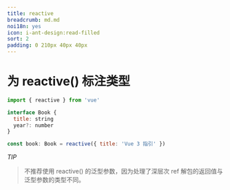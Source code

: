 ```yaml
---
title: reactive
breadcrumb: md.md
noi18n: yes
icon: i-ant-design:read-filled
sort: 2
padding: 0 210px 40px 40px
---
```


<anchor-md-script>

<div style="display: none;">

[TOC]

</div>

# 为 reactive() 标注类型

```js
import { reactive } from 'vue'

interface Book {
  title: string
  year?: number
}

const book: Book = reactive({ title: 'Vue 3 指引' })
```

*TIP*
> 不推荐使用 reactive() 的泛型参数，因为处理了深层次 ref 解包的返回值与泛型参数的类型不同。

</anchor-md-script>
